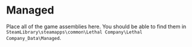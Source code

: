 ﻿# Managed

Place all of the game assemblies here. You should be able to find them in `SteamLibrary\steamapps\common\Lethal Company\Lethal Company_Data\Managed`.